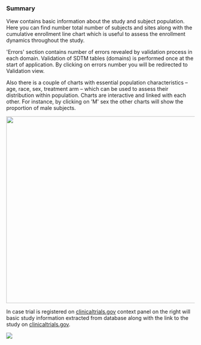 ### Summary

View contains basic information about the study and subject population.
Here you can find number total number of subjects and sites along with the cumulative enrollment line chart which is useful to assess the enrollment dynamics throughout the study.

'Errors' section contains number of errors revealed by validation process in each domain. Validation of SDTM tables (domains) is performed once at the start of application. By clicking on errors number you will be redirected to Validation view.

Also there is a couple of charts with essential population characteristics – age, race, sex, treatment arm – which can be used to assess their distribution within population. Charts are interactive and linked with each other. For instance, by clicking on 'M' sex the other charts will show the proportion of male subjects.

<img src="https://raw.githubusercontent.com/datagrok-ai/public/master/packages/ClinicalCase/img/summary.gif" height="500" width='800'/>

In case trial is registered on [clinicaltrials.gov](https://clinicaltrials.gov/) context panel on the right will basic study information extracted from database along with the link to the study on [clinicaltrials.gov](https://clinicaltrials.gov/).

<img src="https://raw.githubusercontent.com/datagrok-ai/public/master/packages/ClinicalCase/img/Summary_property_panel.PNG"/>